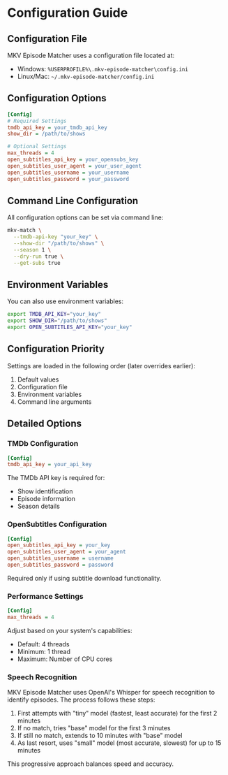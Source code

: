 # Configuration Guide

## Configuration File

MKV Episode Matcher uses a configuration file located at:

- Windows: `%USERPROFILE%\.mkv-episode-matcher\config.ini`
- Linux/Mac: `~/.mkv-episode-matcher/config.ini`

## Configuration Options

```ini
[Config]
# Required Settings
tmdb_api_key = your_tmdb_api_key
show_dir = /path/to/shows

# Optional Settings
max_threads = 4
open_subtitles_api_key = your_opensubs_key
open_subtitles_user_agent = your_user_agent
open_subtitles_username = your_username
open_subtitles_password = your_password
```

## Command Line Configuration

All configuration options can be set via command line:

```bash
mkv-match \
  --tmdb-api-key "your_key" \
  --show-dir "/path/to/shows" \
  --season 1 \
  --dry-run true \
  --get-subs true
```

## Environment Variables

You can also use environment variables:

```bash
export TMDB_API_KEY="your_key"
export SHOW_DIR="/path/to/shows"
export OPEN_SUBTITLES_API_KEY="your_key"
```

## Configuration Priority

Settings are loaded in the following order (later overrides earlier):

1. Default values
2. Configuration file
3. Environment variables
4. Command line arguments

## Detailed Options

### TMDb Configuration

```ini
[Config]
tmdb_api_key = your_api_key
```

The TMDb API key is required for:
- Show identification
- Episode information
- Season details

### OpenSubtitles Configuration

```ini
[Config]
open_subtitles_api_key = your_key
open_subtitles_user_agent = your_agent
open_subtitles_username = username
open_subtitles_password = password
```

Required only if using subtitle download functionality.

### Performance Settings

```ini
[Config]
max_threads = 4
```

Adjust based on your system's capabilities:
- Default: 4 threads
- Minimum: 1 thread
- Maximum: Number of CPU cores

### Speech Recognition

MKV Episode Matcher uses OpenAI's Whisper for speech recognition to identify episodes. The process follows these steps:

1. First attempts with "tiny" model (fastest, least accurate) for the first 2 minutes
2. If no match, tries "base" model for the first 3 minutes
3. If still no match, extends to 10 minutes with "base" model
4. As last resort, uses "small" model (most accurate, slowest) for up to 15 minutes

This progressive approach balances speed and accuracy.